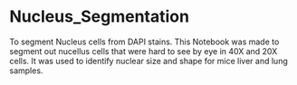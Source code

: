 # Nucleus_Segmentation
To segment Nucleus cells from DAPI stains. This Notebook was made to segment out nucellus cells that were hard to see by eye in 40X and 20X cells. It was used to identify nuclear size and shape for mice liver and lung samples.
